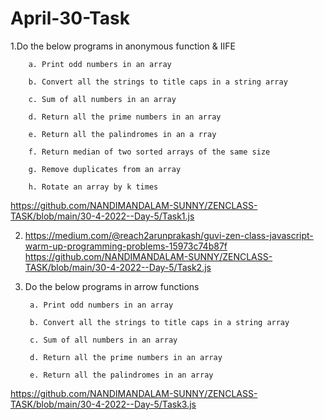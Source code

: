 # April-30-Task

1.Do the below programs in anonymous function & IIFE

        a. Print odd numbers in an array

        b. Convert all the strings to title caps in a string array

        c. Sum of all numbers in an array

        d. Return all the prime numbers in an array

        e. Return all the palindromes in an a rray

        f. Return median of two sorted arrays of the same size

        g. Remove duplicates from an array

        h. Rotate an array by k times
  
https://github.com/NANDIMANDALAM-SUNNY/ZENCLASS-TASK/blob/main/30-4-2022--Day-5/Task1.js

2. https://medium.com/@reach2arunprakash/guvi-zen-class-javascript-warm-up-programming-problems-15973c74b87f
https://github.com/NANDIMANDALAM-SUNNY/ZENCLASS-TASK/blob/main/30-4-2022--Day-5/Task2.js


3. Do the below programs in arrow functions

        a. Print odd numbers in an array

        b. Convert all the strings to title caps in a string array

        c. Sum of all numbers in an array

        d. Return all the prime numbers in an array

        e. Return all the palindromes in an array
https://github.com/NANDIMANDALAM-SUNNY/ZENCLASS-TASK/blob/main/30-4-2022--Day-5/Task3.js


